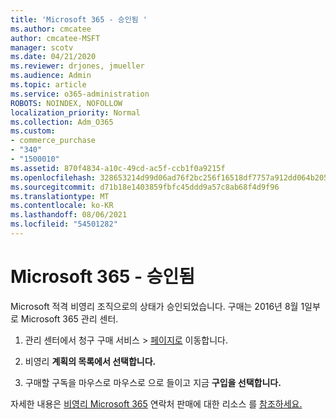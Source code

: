 ```yaml
---
title: 'Microsoft 365 - 승인됨 '
ms.author: cmcatee
author: cmcatee-MSFT
manager: scotv
ms.date: 04/21/2020
ms.reviewer: drjones, jmueller
ms.audience: Admin
ms.topic: article
ms.service: o365-administration
ROBOTS: NOINDEX, NOFOLLOW
localization_priority: Normal
ms.collection: Adm_O365
ms.custom:
- commerce_purchase
- "340"
- "1500010"
ms.assetid: 870f4834-a10c-49cd-ac5f-ccb1f0a9215f
ms.openlocfilehash: 328653214d99d06ad76f2bc256f16518df7757a912dd064b20501af03813ebb3
ms.sourcegitcommit: d71b18e1403859fbfc45ddd9a57c8ab68f4d9f96
ms.translationtype: MT
ms.contentlocale: ko-KR
ms.lasthandoff: 08/06/2021
ms.locfileid: "54501282"
---
```

# <a name="microsoft-365-for-nonprofits---approved"></a>Microsoft 365 - 승인됨

Microsoft 적격 비영리 조직으로의 상태가 승인되었습니다. 구매는 2016년 8월 1일부로 Microsoft 365 관리 센터.

1. 관리 센터에서 청구 구매  서비스 \> [페이지로](https://go.microsoft.com/fwlink/p/?linkid=868433) 이동합니다.

2. 비영리 **계획의 목록에서 선택합니다.**

3. 구매할 구독을 마우스로 마우스로 으로 들이고 지금 **구입을 선택합니다.**

자세한 내용은 [비영리 Microsoft 365](https://www.microsoft.com/nonprofits/microsoft-365) 연락처 판매에 대한 리소스 를 [참조하세요.](https://www.microsoft.com/nonprofits/contact-us)
